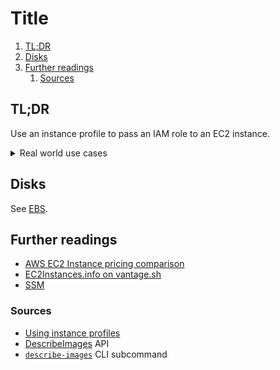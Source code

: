 # Title

1. [TL;DR](#tldr)
1. [Disks](#disks)
1. [Further readings](#further-readings)
   1. [Sources](#sources)

## TL;DR

Use an instance profile to pass an IAM role to an EC2 instance.

<details>
  <summary>Real world use cases</summary>

```sh
# Get the IDs of running nginx instances in 'dev'.
aws ec2 describe-instances --output 'text' \
  --query 'Reservations[].Instances[].InstanceId[]'
  --filters \
    'Name=instance-state-name,Values=running' \
    'Name=tag:env,Values=dev' \
    'Name=tag:app,Values=nginx' \

# Start SSM sessions to specific machines.
aws ec2 describe-instances --output text \
  --query 'Reservations[].Instances[].InstanceId' \
  --filters \
    'Name=app,Values=mysql' \
    'Name=instance-state-name,Values=running' \
| xargs -ot aws ssm start-session --target

# Show images details.
aws ec2 describe-images --image-ids 'ami-8b8c57f8'
aws ec2 describe-images --filters \
  'Name=name,Values=["al2023-ami-*"]' \
  'Name=owner-alias,Values=["amazon"]' \
  'Name=architecture,Values=["arm64","x86_64"]' \
  'Name=block-device-mapping.volume-type,Values=["gp3"]'
```

</details>

## Disks

See [EBS].

## Further readings

- [AWS EC2 Instance pricing comparison]
- [EC2Instances.info on vantage.sh]
- [SSM]

### Sources

- [Using instance profiles]
- [DescribeImages] API
- [`describe-images`][describe-images] CLI subcommand

<!--
  References
  -->

<!-- In-article sections -->
<!-- Knowledge base -->
[ebs]: ebs.md
[ssm]: ssm.md

<!-- Files -->
<!-- Upstream -->
[describe-images]: https://docs.aws.amazon.com/cli/latest/reference/ec2/describe-images.html
[describeimages]: https://docs.aws.amazon.com/AWSEC2/latest/APIReference/API_DescribeImages.html
[using instance profiles]: https://docs.aws.amazon.com/IAM/latest/UserGuide/id_roles_use_switch-role-ec2_instance-profiles.html

<!-- Others -->
[aws ec2 instance pricing comparison]: https://ec2instances.github.io/
[ec2instances.info on vantage.sh]: https://instances.vantage.sh/
